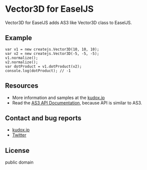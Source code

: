 # Vector3D for EaselJS

Vector3D for EaselJS adds AS3 like Vector3D class to EaselJS.

## Example
	var v1 = new createjs.Vector3D(10, 10, 10);
	var v2 = new createjs.Vector3D(-5, -5, -5);
	v1.normalize();
	v2.normalize();
	var dotProduct = v1.dotProduct(v2);
	console.log(dotProduct); // -1


## Resources
* More information and samples at the [kudox.jp](http://kudox.jp/java-script/createjs-easeljs-vector3d)
* Read the [AS3 API Documentation](http://help.adobe.com/en_US/FlashPlatform/reference/actionscript/3/flash/geom/Vector3D.html), because API is similar to AS3.


## Contact and bug reports
* [kudox.jp](http://kudox.jp/contact)
* [Twitter](http://twitter.com/u_kudox)


## License
public domain